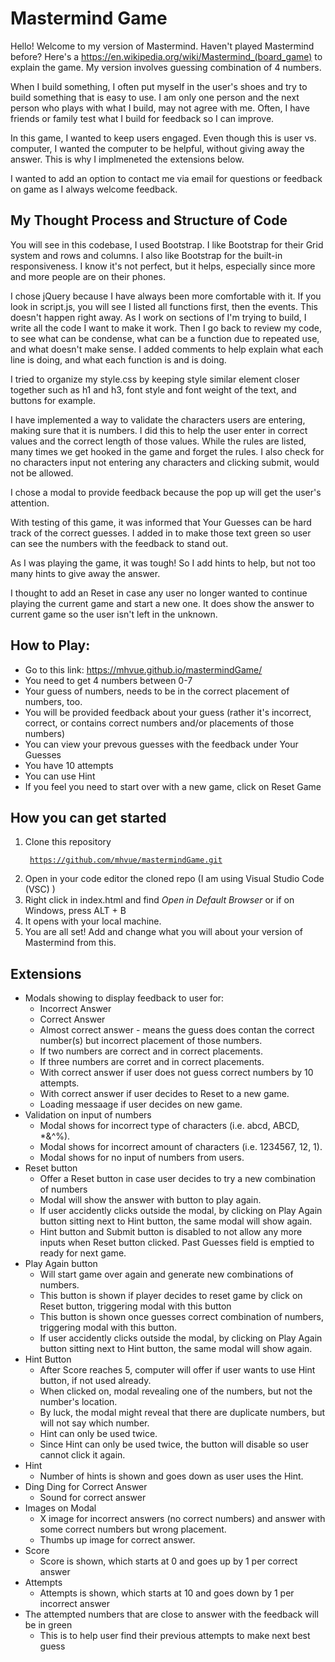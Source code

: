 # Mastermind Game
Hello! Welcome to my version of Mastermind. Haven't played Mastermind before? Here's a https://en.wikipedia.org/wiki/Mastermind_(board_game) to explain the game. My version involves guessing combination of 4 numbers. 

When I build something, I often put myself in the user's shoes and try to build something that is easy to use. I am only one person and the next person who plays with what I build, may not agree with me. Often, I have friends or family test what I build for feedback so I can improve.

In this game, I wanted to keep users engaged. Even though this is user vs. computer, I wanted the computer to be helpful, without giving away the answer. This is why I implmeneted the extensions below. 

I wanted to add an option to contact me via email for questions or feedback on game as I always welcome feedback.

## My Thought Process and Structure of Code 
You will see in this codebase, I used Bootstrap. I like Bootstrap for their Grid system and rows and columns. I also like Bootstrap for the built-in responsiveness. I know it's not perfect, but it helps, especially since more and more people are on their phones. 

I chose jQuery because I have always been more comfortable with it. If you look in script.js, you will see I listed all functions first, then the events. This doesn't happen right away.  As I work on sections of I'm trying to build, I write all the code I want to make it work. Then I go back to review my code, to see what can be condense, what can be a function due to repeated use, and what doesn't make sense. I added comments to help explain what each line is doing, and what each function is and is doing.  

I tried to organize my style.css by keeping style similar element closer together such as h1 and h3, font style and font weight of the text, and buttons for example. 

I have implemented a way to validate the characters users are entering, making sure that it is numbers.  I did this to help the user enter in correct values and the correct length of those values. While the rules are listed, many times we get hooked in the game and forget the rules. I also check for no characters input not entering any characters and clicking submit, would not be allowed. 

I chose a modal to provide feedback because the pop up will get the user's attention. 

With testing of this game, it was informed that Your Guesses can be hard track of the correct guesses. I added in to make those text green so user can see the numbers with the feedback to stand out. 

As I was playing the game, it was tough! So I add hints to help, but not too many hints to give away the answer.

I thought to add an Reset in case any user no longer wanted to continue playing the current game and start a new one. It does show the answer to current game so the user isn't left in the unknown.


## How to Play: 
* Go to this link: https://mhvue.github.io/mastermindGame/ 
* You need to get 4 numbers between 0-7
* Your guess of numbers, needs to be in the correct placement of numbers, too. 
* You will be provided feedback about your guess (rather it's incorrect, correct, or contains correct numbers and/or placements of those numbers)
* You can view your prevous guesses with the feedback under Your Guesses 
* You have 10 attempts 
* You can use Hint 
* If you feel you need to start over with a new game, click on Reset Game

## How you can get started
1. Clone this repository<code><pre> https://github.com/mhvue/mastermindGame.git </code></pre>
2. Open in your code editor the cloned repo (I am using Visual Studio Code (VSC) )
3. Right click in index.html and find _Open in Default Browser_ or if on Windows, press ALT + B
4. It opens with your local machine.
5. You are all set! Add and change what you will about your version of Mastermind from this.  


## Extensions 
* Modals showing to display feedback to user for:
    * Incorrect Answer 
    * Correct Answer
    * Almost correct answer - means the guess does contan the correct number(s) but incorrect placement of those numbers. 
    * If two numbers are correct and in correct placements.
    * If three numbers are corret and in correct placements.
    * With correct answer if user does not guess correct numbers by 10 attempts.
    * With correct answer if user decides to Reset to a new game.
    * Loading messaage if user decides on new game.
* Validation on input of numbers 
    * Modal shows for incorrect type of characters (i.e. abcd, ABCD, *&^%).
    * Modal shows for incorrect amount of characters (i.e. 1234567, 12, 1).
    * Modal shows for no input of numbers from users.
* Reset button
    * Offer a Reset button in case user decides to try a new combination of numbers 
    * Modal will show the answer with button to play again. 
    * If user accidently clicks outside the modal, by clicking on Play Again button sitting next to Hint button, the same modal will show again.
    * Hint button and Submit button is disabled to not allow any more inputs when Reset button clicked.  Past Guesses field is emptied to ready for next game. 
* Play Again button
    * Will start game over again and generate new combinations of numbers.
    * This button is shown if player decides to reset game by click on Reset button, triggering modal with this button
    * This button is shown once guesses correct combination of numbers, triggering modal with this button. 
    * If user accidently clicks outside the modal, by clicking on Play Again button sitting next to Hint button, the same modal will show again.
* Hint Button 
    * After Score reaches 5, computer will offer if user wants to use Hint button, if not used already.
    * When clicked on, modal revealing one of the numbers, but not the number's location. 
    * By luck, the modal might reveal that there are duplicate numbers, but will not say which number.
    * Hint can only be used twice. 
    * Since Hint can only be used twice, the button will disable so user cannot click it again. 
* Hint 
    * Number of hints is shown and goes down as user uses the Hint.
* Ding Ding for Correct Answer 
    * Sound for correct answer 
* Images on Modal 
    * X image for incorrect answers (no correct numbers) and answer with some correct numbers but wrong placement. 
    * Thumbs up image for correct answer. 
* Score
    * Score is shown, which starts at 0 and goes up by 1 per correct answer 
* Attempts
    * Attempts is shown, which starts at 10 and goes down by 1 per incorrect answer 
* The attempted numbers that are close to answer with the feedback will be in green
    * This is to help user find their previous attempts to make next best guess
